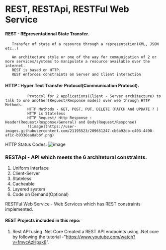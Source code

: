 # REST, RESTApi, RESTFul Web Service

#### REST - REpresentational State Transfer.
       Transfer of state of a resource through a representation(XML, JSON etc..)
       
       An architecture style or one of the way for communication of 2 or more services/systems to manipulate a resource available over the internet.
       REST is based on HTTP.
       REST enforces constraints on Server and Client interaction
       
#### HTTP : Hyper Text Transfer Protocol(Communication Protocol). 
              Protocol for 2 applications(Client - Server architecture) to talk to one another(Request/Response model) over web through HTTP Methods.
              HTTP Methods - GET, POST, PUT, DELETE (PATCH And UPDATE ? )
              HTTP is Stateless
              HTTP Request/ Http Response : Header(Request/Response/General) and Body(Request/Response)
              ![image](https://user-images.githubusercontent.com/21195523/209651247-cb6b92db-c403-4490-af1c-b9330ea8abbf.png)

HTTP Status Codes:
![image](https://user-images.githubusercontent.com/21195523/209651892-e99b7302-ae6d-4339-bdf4-20bd35c36ddb.png)

### RESTApi - API which meets the 6 architetural constraints.
1. Uniform Interface
2. Client-Server
3. Stateless
4. Cacheable
5. Layered system
6. Code on Demand(Optional)

RESTFul Web Service - Web Services which has REST constraints implemented. 

    
#### REST Projects included in this repo:

1. Rest API using .Net Core
   Created a REST API endpoints using .Net core by following the tutorial -"https://www.youtube.com/watch?v=fmvcAzHpsk8".
